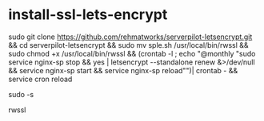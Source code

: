 # install-ssl-lets-encrypt

sudo git clone https://github.com/rehmatworks/serverpilot-letsencrypt.git && cd serverpilot-letsencrypt && sudo mv sple.sh /usr/local/bin/rwssl && sudo chmod +x /usr/local/bin/rwssl && (crontab -l ; echo "@monthly \"sudo service nginx-sp stop && yes | letsencrypt --standalone renew &>/dev/null && service nginx-sp start && service nginx-sp reload\"")| crontab - && service cron reload

sudo -s

rwssl
